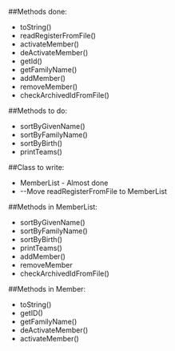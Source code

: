 ##Methods done:

* toString()
* readRegisterFromFile()
* activateMember()
* deActivateMember()
* getId()
* getFamilyName()
* addMember()
* removeMember()
* checkArchivedIdFromFile()

##Methods to do:
* sortByGivenName()
* sortByFamilyName()
* sortByBirth()
* printTeams()

##Class to write:
* MemberList - Almost done
 * --Move readRegisterFromFile to MemberList

##Methods in MemberList:
* sortByGivenName()
* sortByFamilyName()
* sortByBirth()
* printTeams()
* addMember()
* removeMember
* checkArchivedIdFromFile()

##Methods in Member:
* toString()
* getID()
* getFamilyName()
* deActivateMember()
* activateMember()


